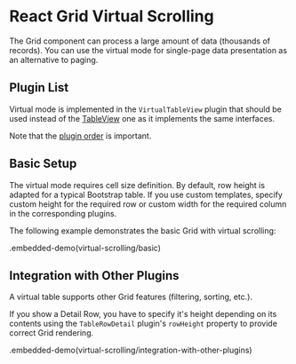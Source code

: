 # React Grid Virtual Scrolling

The Grid component can process a large amount of data (thousands of records). You can use the virtual mode for single-page data presentation as an alternative to paging.

## Plugin List

Virtual mode is implemented in the `VirtualTableView` plugin that should be used instead of the [TableView](../../table-view.md) one as it implements the same interfaces.

Note that the [plugin order](../README.md#plugin-order) is important.

## Basic Setup

The virtual mode requires cell size definition. By default, row height is adapted for a typical Bootstrap table. If you use custom templates, specify custom height for the required row or custom width for the required column in the corresponding plugins.

The following example demonstrates the basic Grid with virtual scrolling:

.embedded-demo(virtual-scrolling/basic)

## Integration with Other Plugins

A virtual table supports other Grid features (filtering, sorting, etc.).

If you show a Detail Row, you have to specify it's height depending on its contents using the `TableRowDetail` plugin's `rowHeight` property to provide correct Grid rendering.

.embedded-demo(virtual-scrolling/integration-with-other-plugins)

